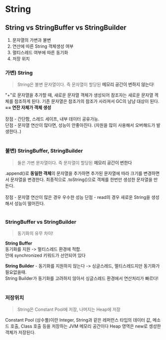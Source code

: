 # String
## String vs StringBuffer vs StringBuilder
1. 문자열의 가변과 불변
2. 연산에 따른 String 객체생성 여부
3. 멀티스레드 여부에 따른 동기화
4. 저장 위치

### 가변) String
> String은 불변 문자열이다. 즉 문자열이 할당된 **메모리 공간이 변하지 않는다**!

"+"로 문자열을 추가할 때, 새로운 문자열 객체가 생성되어 참조자는 새로운 문자열 겍체를 참조하게 된다.
기존 문자열은 참조가의 참조가 사라져서 GC의 냠냠 대상이 된다. **== 연잔 자체가 객체 생성**
<br/></br>
장점 - 간단함, 스레드 세이프, 내부 데이터 공유가능.      
단점 - 문자열 연산이 많다면, 성능이 안좋아진다. (자원을 많이 사용해서 오버해드가 발생한다..)
<br/></br>

### 불변) StringBuffer, StringBuilder
> 둘은 가변 문자열이다. 즉 문자열이 할당된 **메모리 공간이 변한다**<br/>

.append()로 **동일한 객체**의 문자열을 추가하면 추가된 문자열에 따라 크기를 변경하면서 문자열을 변경한다.
최종적으로 .toString()으로 객체를 한번만 생성한 문자열을 만든다.
<br/></br>
장점 - 문자열 연산이 많은 경우 우수한 성능
단점 - read의 경우 새로운 String을 생성해서 성능이 떨어진다.
<br/></br>

### StringBuffer vs StringBuilder
> 동기화의 유무 차이!

**String Buffer**<br/>
동기화를 지원 -> 멀티스레드 환경에 적합.  
안에 synchronized 키워드가 선언되어 있다

**String Builder** - 동기화를 지원하지 않는다 -> 싱글스레드, 멀티스레드지만 동기화가 필요없을때.   
String Builder가 동기화를 고려하지 않아서 싱글스레드 환경에서 연산처리가 빠르다!
<br/></br>

### 저장위치
> String은 Constant Pool에 저장, 나머지는 Heap에 저장 

Constant Pool (상수풀)이란 Integer, String과 같은 레퍼런스 타입의 데이터 값, 메소드 호출, Class 호출 등을 저장하는 JVM 메모리 공간이다
Heap 영역은 new로 셍성한 객체가 저장된다. 